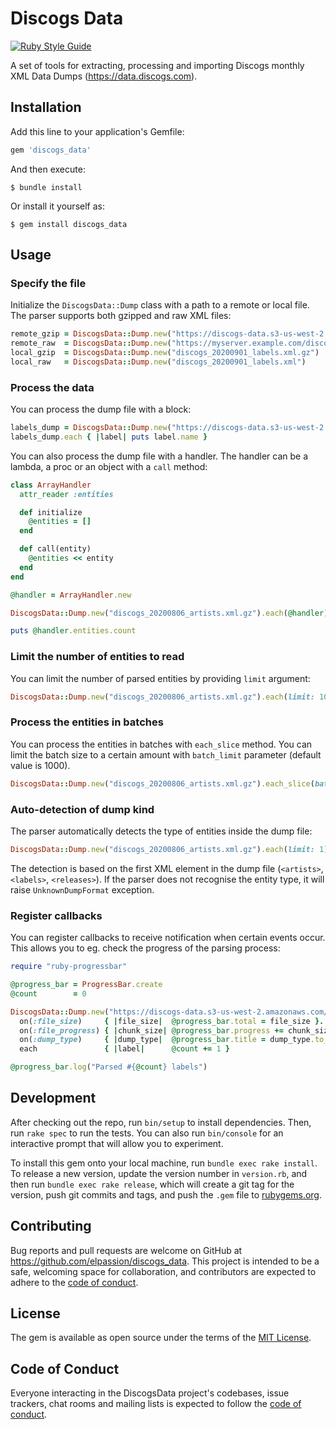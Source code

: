 # Discogs Data

[![Ruby Style Guide](https://img.shields.io/badge/code_style-rubocop-brightgreen.svg)](https://github.com/rubocop-hq/rubocop)
    
A set of tools for extracting, processing and importing Discogs monthly XML Data Dumps (https://data.discogs.com).

## Installation

Add this line to your application's Gemfile:

```ruby
gem 'discogs_data'
```

And then execute:

    $ bundle install

Or install it yourself as:

    $ gem install discogs_data

## Usage

### Specify the file

Initialize the `DiscogsData::Dump` class with a path to a remote or local file. The parser supports both gzipped and raw XML files:

```ruby
remote_gzip = DiscogsData::Dump.new("https://discogs-data.s3-us-west-2.amazonaws.com/data/2020/discogs_20200901_labels.xml.gz")
remote_raw  = DiscogsData::Dump.new("https://myserver.example.com/discogs_20200901_labels.xml")
local_gzip  = DiscogsData::Dump.new("discogs_20200901_labels.xml.gz")
local_raw   = DiscogsData::Dump.new("discogs_20200901_labels.xml")
```

### Process the data

You can process the dump file with a block:

```ruby
labels_dump = DiscogsData::Dump.new("https://discogs-data.s3-us-west-2.amazonaws.com/data/2020/discogs_20200901_labels.xml.gz") 
labels_dump.each { |label| puts label.name }
```

You can also process the dump file with a handler. The handler can be a lambda, a proc or an object with a `call` method:

```ruby
class ArrayHandler
  attr_reader :entities

  def initialize
    @entities = []
  end

  def call(entity)
    @entities << entity
  end
end

@handler = ArrayHandler.new

DiscogsData::Dump.new("discogs_20200806_artists.xml.gz").each(@handler)

puts @handler.entities.count
```

### Limit the number of entities to read

You can limit the number of parsed entities by providing `limit` argument:

```ruby
DiscogsData::Dump.new("discogs_20200806_artists.xml.gz").each(limit: 10) { |artist| puts artist.name }
```

### Process the entities in batches

You can process the entities in batches with `each_slice` method. You can limit the batch size to a certain amount with `batch_limit` parameter (default value is 1000).

```ruby
DiscogsData::Dump.new("discogs_20200806_artists.xml.gz").each_slice(batch_limit: 10) { |batch| puts batch.map(&:name).join(', ') }
```

### Auto-detection of dump kind

The parser automatically detects the type of entities inside the dump file:

```ruby
DiscogsData::Dump.new("discogs_20200806_artists.xml.gz").each(limit: 1) { |artist| puts artist.class } # => DiscogsData::Model::Artist
```

The detection is based on the first XML element in the dump file (`<artists>`, `<labels>`, `<releases>`). If the parser does not recognise the entity type, it will raise `UnknownDumpFormat` exception. 

### Register callbacks

You can register callbacks to receive notification when certain events occur. This allows you to eg. check the progress of the parsing process:

```ruby
require "ruby-progressbar"

@progress_bar = ProgressBar.create
@count        = 0

DiscogsData::Dump.new("https://discogs-data.s3-us-west-2.amazonaws.com/data/2020/discogs_20200901_labels.xml.gz").
  on(:file_size)     { |file_size|  @progress_bar.total = file_size }.
  on(:file_progress) { |chunk_size| @progress_bar.progress += chunk_size }.
  on(:dump_type)     { |dump_type|  @progress_bar.title = dump_type.to_s.capitalize }.
  each               { |label|      @count += 1 }

@progress_bar.log("Parsed #{@count} labels")
```

## Development

After checking out the repo, run `bin/setup` to install dependencies. Then, run `rake spec` to run the tests. You can also run `bin/console` for an interactive prompt that will allow you to experiment.

To install this gem onto your local machine, run `bundle exec rake install`. To release a new version, update the version number in `version.rb`, and then run `bundle exec rake release`, which will create a git tag for the version, push git commits and tags, and push the `.gem` file to [rubygems.org](https://rubygems.org).

## Contributing

Bug reports and pull requests are welcome on GitHub at https://github.com/elpassion/discogs_data. This project is intended to be a safe, welcoming space for collaboration, and contributors are expected to adhere to the [code of conduct](https://github.com/[USERNAME]/discogs_data/blob/master/CODE_OF_CONDUCT.md).


## License

The gem is available as open source under the terms of the [MIT License](https://opensource.org/licenses/MIT).

## Code of Conduct

Everyone interacting in the DiscogsData project's codebases, issue trackers, chat rooms and mailing lists is expected to follow the [code of conduct](https://github.com/[USERNAME]/discogs_data/blob/master/CODE_OF_CONDUCT.md).
